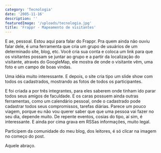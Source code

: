 ```yaml
---
category: 'Tecnologia'
date: '2005-11-16'
description: ''
featuredImage: '/uploads/tecnologia.jpg'
title: 'Frappr - Mapeamento de visitantes'
---
```


E ae, pessoal. Estou aqui para falar do Frappr. Pra quem ainda não ouviu falar dele, é uma ferramenta que cria um grupo de usuários de um determinado site, blog, etc. Você cria sua conta e coloca um link para que os visitantes possam se juntar ao grupo e a partir da localização do visitante, através do GoogleMap, ele mostra de onde o visitante vêm, uma foto e um campo de boas vindas.

Uma idéia muito interessante. E depois, o site cria tipo um slide show com todos os cadastrados, mostrando as fotos de todos os participantes.

E foi criada a por três integrantes, para eles saberem onde tinham ido parar todos seus amigos de faculdade. E os caras possuem ainda outras ferramentas, como um calendário pessoal, onde o cadastrado pode cadastrar todos seus compromissos, tarefas diárias. Parece um pouco viagem, porque eu não vou querer saber que que uma pessoa vai fazer no seu dia, depende muito. De repente eventos, cosias do tipo, aí sim, é interessante. E ainda por cima grava em RSSas informações, muito legal.

Participem da comunidade do meu blog, dos leitores, é só clicar na imagem no começo do post.

Aquele abraço.
